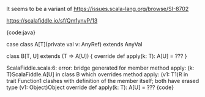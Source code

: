 It seems to be a variant of https://issues.scala-lang.org/browse/SI-8702

https://scalafiddle.io/sf/Qm1ynvP/13

{code:java}

case class A[T](private val v: AnyRef) extends AnyVal

class B[T, U] extends (T => A[U]) {
  override def apply(k: T): A[U] = ???
}

ScalaFiddle.scala:6: error: bridge generated for member method apply: (k: T)ScalaFiddle.A[U] in class B
which overrides method apply: (v1: T1)R in trait Function1
clashes with definition of the member itself;
both have erased type (v1: Object)Object
    override def apply(k: T): A[U] = ???
{code}

